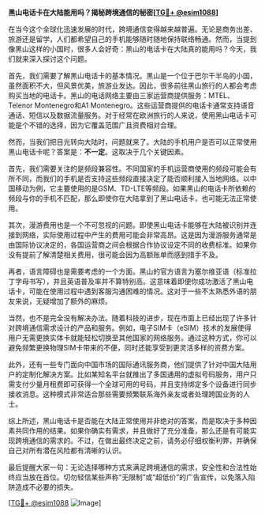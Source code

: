 **黑山电话卡在大陆能用吗？揭秘跨境通信的秘密[[TG💪+ @esim1088](https://t.me/s/esim1088)]**

在当今这个全球化迅速发展的时代，跨境通信变得越来越普遍。无论是商务出差、旅游还是留学，人们都希望自己的手机能够随时随地保持联络畅通。然而，当提到像黑山这样的小国时，很多人会好奇：黑山的电话卡在大陆真的能用吗？今天，我们就来深入探讨这个问题。

首先，我们需要了解黑山电话卡的基本情况。黑山是一个位于巴尔干半岛的小国，虽然面积不大，但风景优美，旅游业发达。因此，很多前往黑山旅行的人都会考虑购买当地的电话卡。黑山的电话网络主要由三家运营商提供服务：MTEL、Telenor Montenegro和A1 Montenegro。这些运营商提供的电话卡通常支持语音通话、短信以及数据流量服务。对于经常在欧洲旅行的人来说，使用黑山电话卡可能是个不错的选择，因为它覆盖范围广且资费相对合理。

然而，当我们把目光转向大陆时，问题就来了。大陆的手机用户是否可以正常使用黑山电话卡呢？答案是：**不一定**。这取决于几个关键因素。

首先，我们需要关注的是频段兼容性。不同国家的手机运营商使用的频段可能会有所不同，而我们的手机是否支持这些频段直接决定了能否顺利接入当地网络。以中国移动为例，它主要使用的是GSM、TD-LTE等频段。如果黑山的电话卡所依赖的频段与你的手机不匹配，那么即使你在大陆拿到了黑山电话卡，也可能无法正常使用。

其次，漫游费用也是一个不可忽视的问题。即使黑山电话卡能够在大陆被识别并连接到网络，实际使用过程中产生的费用可能会非常高昂。这是因为漫游服务通常是由国际协议决定的，各国运营商之间会根据合作协议设定不同的收费标准。如果你没有提前了解清楚相关费用，很可能会因为高额账单而感到措手不及。

再者，语言障碍也是需要考虑的一个方面。黑山的官方语言为塞尔维亚语（标准拉丁字母书写），并且英语普及率并不算特别高。这意味着即便你成功激活了黑山电话卡，可能在使用过程中遇到客服沟通困难的情况。这对于一些不太熟悉外语的朋友来说，无疑增加了额外的麻烦。

当然，也不是完全没有解决办法。随着科技的进步，现在市面上已经出现了许多针对跨境通信需求设计的产品和服务。例如，电子SIM卡（eSIM）技术的发展使得用户无需更换实体卡就能轻松切换至其他国家的网络服务。通过这种方式，你可以避免频繁更换物理SIM卡带来的不便，同时还能享受到更灵活多样的资费方案。

此外，还有一些专门面向中国市场的国际通讯服务商，他们提供了针对中国大陆用户的定制化解决方案。比如某知名平台就推出了多国通用的虚拟号码服务，用户只需支付少量月租费即可获得一个全球可用的号码，并且支持绑定多个设备进行同步接收消息。这种模式非常适合那些需要频繁联系海外亲友或者处理跨国业务的人士。

综上所述，黑山电话卡是否能在大陆正常使用并非绝对的答案，而是取决于多种因素共同作用的结果。如果你确实有需求，并且做好了充分准备，那么还是有可能实现跨境通信的需求的。不过，在做出最终决定之前，请务必仔细权衡利弊，并确保自己对所有潜在风险都有清晰的认识。

最后提醒大家一句：无论选择哪种方式来满足跨境通信的需求，安全性和合法性始终应当放在首位。切勿轻信某些声称“无限制”或“超低价”的广告宣传，以免落入陷阱造成不必要的损失。

[[TG💪+ @esim1088](https://t.me/s/esim1088) ![Image](https://i.postimg.cc/4NQfJmqS/Snipaste-2025-05-13-00-14-12.png)]